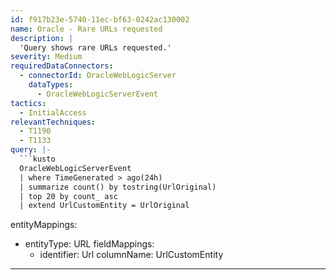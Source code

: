 ```yaml
---
id: f917b23e-5740-11ec-bf63-0242ac130002
name: Oracle - Rare URLs requested
description: |
  'Query shows rare URLs requested.'
severity: Medium
requiredDataConnectors:
  - connectorId: OracleWebLogicServer
    dataTypes:
      - OracleWebLogicServerEvent
tactics:
  - InitialAccess
relevantTechniques:
  - T1190
  - T1133
query: |-
  ```kusto
  OracleWebLogicServerEvent
  | where TimeGenerated > ago(24h)
  | summarize count() by tostring(UrlOriginal)
  | top 20 by count_ asc
  | extend UrlCustomEntity = UrlOriginal
  ```
entityMappings:
  - entityType: URL
    fieldMappings:
      - identifier: Url
        columnName: UrlCustomEntity
---
```


